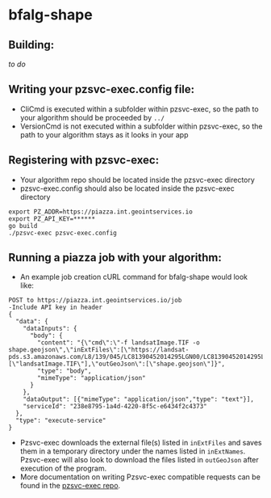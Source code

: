 # bfalg-shape

## Building:
_to do_


## Writing your pzsvc-exec.config file:
* CliCmd is executed within a subfolder within pzsvc-exec, so the path to your algorithm should be proceeded by ` ../ `
* VersionCmd is not executed within a subfolder within pzsvc-exec, so the path to your algorithm stays as it looks in your app

## Registering with pzsvc-exec:
* Your algorithm repo should be located inside the pzsvc-exec directory
* pzsvc-exec.config should also be located inside the pzsvc-exec directory
```
export PZ_ADDR=https://piazza.int.geointservices.io
export PZ_API_KEY=******
go build
./pzsvc-exec pzsvc-exec.config
```

## Running a piazza job with your algorithm:
* An example job creation cURL command for bfalg-shape would look like:
```
POST to https://piazza.int.geointservices.io/job
-Include API key in header
{
  "data": {
    "dataInputs": {
      "body": {
        "content": "{\"cmd\":\"-f landsatImage.TIF -o shape.geojson\",\"inExtFiles\":[\"https://landsat-pds.s3.amazonaws.com/L8/139/045/LC81390452014295LGN00/LC81390452014295LGN00_B1.TIF\"],\"inExtNames\":[\"landsatImage.TIF\"],\"outGeoJson\":[\"shape.geojson\"]}",
        "type": "body",
        "mimeType": "application/json"
      }
    },
    "dataOutput": [{"mimeType": "application/json","type": "text"}],
    "serviceId": "238e8795-1a4d-4220-8f5c-e6434f2c4373"
  },
  "type": "execute-service"
}
```
* Pzsvc-exec downloads the external file(s) listed in `inExtFiles` and saves them in a temporary directory under the names listed in `inExtNames`. Pzsvc-exec will also look to download the files listed in `outGeoJson` after execution of the program.
* More documentation on writing Pzsvc-exec compatible requests can be found in the [pzsvc-exec repo](https://github.com/venicegeo/pzsvc-exec#execute-endpoint-request-format).
